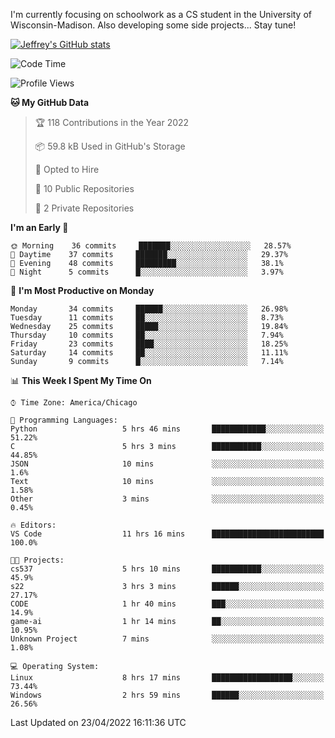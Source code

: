 

I'm currently focusing on schoolwork as a CS student in the University of Wisconsin-Madison.
Also developing some side projects...
Stay tune!

<!-- [![wakatime](https://wakatime.com/badge/user/99a12255-d5fa-4530-a56f-b1f6efe8669d.svg?style=for-the-badge)](https://wakatime.com/@99a12255-d5fa-4530-a56f-b1f6efe8669d) -->

[![Jeffrey's GitHub stats](https://github-readme-stats.vercel.app/api?username=slijeff&count_private=true&show_icons=true)](https://github.com/anuraghazra/github-readme-stats)

<!-- [![Jeffrey's wakatime stats](https://github-readme-stats.vercel.app/api/wakatime?username=slijeff&custom_title=Coding+Time+Last+Week)](https://github.com/slijeff/github-readme-stats) -->

<!-- [![Top Langs](https://github-readme-stats.vercel.app/api/top-langs/?username=slijeff&count_private=true&langs_count=8&hide=javascript&custom_title=Repo+Languages)](https://github.com/anuraghazra/github-readme-stats) -->

<!--START_SECTION:waka-->
![Code Time](http://img.shields.io/badge/Code%20Time-27%20hrs%2020%20mins-blue)

![Profile Views](http://img.shields.io/badge/Profile%20Views-78-blue)

**🐱 My GitHub Data** 

> 🏆 118 Contributions in the Year 2022
 > 
> 📦 59.8 kB Used in GitHub's Storage 
 > 
> 💼 Opted to Hire
 > 
> 📜 10 Public Repositories 
 > 
> 🔑 2 Private Repositories  
 > 
**I'm an Early 🐤** 

```text
🌞 Morning    36 commits     ███████░░░░░░░░░░░░░░░░░░   28.57% 
🌆 Daytime    37 commits     ███████░░░░░░░░░░░░░░░░░░   29.37% 
🌃 Evening    48 commits     █████████░░░░░░░░░░░░░░░░   38.1% 
🌙 Night      5 commits      █░░░░░░░░░░░░░░░░░░░░░░░░   3.97%

```
📅 **I'm Most Productive on Monday** 

```text
Monday       34 commits     ██████░░░░░░░░░░░░░░░░░░░   26.98% 
Tuesday      11 commits     ██░░░░░░░░░░░░░░░░░░░░░░░   8.73% 
Wednesday    25 commits     █████░░░░░░░░░░░░░░░░░░░░   19.84% 
Thursday     10 commits     ██░░░░░░░░░░░░░░░░░░░░░░░   7.94% 
Friday       23 commits     ████░░░░░░░░░░░░░░░░░░░░░   18.25% 
Saturday     14 commits     ██░░░░░░░░░░░░░░░░░░░░░░░   11.11% 
Sunday       9 commits      █░░░░░░░░░░░░░░░░░░░░░░░░   7.14%

```


📊 **This Week I Spent My Time On** 

```text
⌚︎ Time Zone: America/Chicago

💬 Programming Languages: 
Python                   5 hrs 46 mins       ████████████░░░░░░░░░░░░░   51.22% 
C                        5 hrs 3 mins        ███████████░░░░░░░░░░░░░░   44.85% 
JSON                     10 mins             ░░░░░░░░░░░░░░░░░░░░░░░░░   1.6% 
Text                     10 mins             ░░░░░░░░░░░░░░░░░░░░░░░░░   1.58% 
Other                    3 mins              ░░░░░░░░░░░░░░░░░░░░░░░░░   0.45%

🔥 Editors: 
VS Code                  11 hrs 16 mins      █████████████████████████   100.0%

🐱‍💻 Projects: 
cs537                    5 hrs 10 mins       ███████████░░░░░░░░░░░░░░   45.9% 
s22                      3 hrs 3 mins        ██████░░░░░░░░░░░░░░░░░░░   27.17% 
CODE                     1 hr 40 mins        ███░░░░░░░░░░░░░░░░░░░░░░   14.9% 
game-ai                  1 hr 14 mins        ██░░░░░░░░░░░░░░░░░░░░░░░   10.95% 
Unknown Project          7 mins              ░░░░░░░░░░░░░░░░░░░░░░░░░   1.08%

💻 Operating System: 
Linux                    8 hrs 17 mins       ██████████████████░░░░░░░   73.44% 
Windows                  2 hrs 59 mins       ██████░░░░░░░░░░░░░░░░░░░   26.56%

```


 Last Updated on 23/04/2022 16:11:36 UTC
<!--END_SECTION:waka-->
